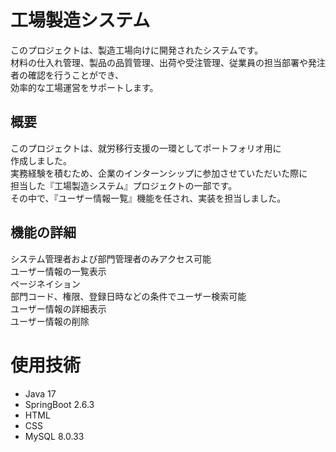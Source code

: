 # 工場製造システム

このプロジェクトは、製造工場向けに開発されたシステムです。  
材料の仕入れ管理、製品の品質管理、出荷や受注管理、従業員の担当部署や発注者の確認を行うことができ、  
効率的な工場運営をサポートします。

## 概要
このプロジェクトは、就労移行支援の一環としてポートフォリオ用に  
作成しました。  
実務経験を積むため、企業のインターンシップに参加させていただいた際に  
担当した『工場製造システム』プロジェクトの一部です。  
その中で、『ユーザー情報一覧』機能を任され、実装を担当しました。

## 機能の詳細

システム管理者および部門管理者のみアクセス可能  
ユーザー情報の一覧表示  
ページネイション  
部門コード、権限、登録日時などの条件でユーザー検索可能  
ユーザー情報の詳細表示  
ユーザー情報の削除  

# 使用技術

* Java 17
* SpringBoot 2.6.3
* HTML
* CSS
* MySQL 8.0.33

# 
